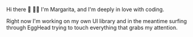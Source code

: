 Hi there 👋 👩‍💻
I'm Margarita, and I'm deeply in love with coding.

Right now I'm working on my own UI library and in the meantime surfing through EggHead trying to touch everything that grabs my attention.
